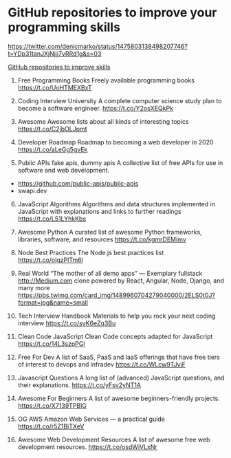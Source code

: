 # GitHub repositories to improve your programming skills

https://twitter.com/denicmarko/status/1475803138498207746?t=YDp31tanJXjNjjj7vRRd1g&s=03

[GitHub repositories to improve skills](https://markodenic.com/github-repositories/)

1. Free Programming Books
Freely available programming books
https://t.co/UoHTMEXBxT

2. Coding Interview University
A complete computer science study plan to become a software engineer.
https://t.co/Y2osXEQkPk

3. Awesome
Awesome lists about all kinds of interesting topics
https://t.co/C2jbOLJpmt

4. Developer Roadmap
Roadmap to becoming a web developer in 2020
https://t.co/aLeGg5gvEk

5. Public APIs
fake apis, dummy apis
A collective list of free APIs for use in software and web development.
- https://github.com/public-apis/public-apis
- swapi.dev

6. JavaScript Algorithms
Algorithms and data structures implemented in JavaScript with explanations and links to further readings
https://t.co/L51LYhkKbs

7. Awesome Python
A curated list of awesome Python frameworks, libraries, software, and resources
https://t.co/kgmrDEMimv

8. Node Best Practices
The Node.js best practices list
https://t.co/oIqzPlTm6l

9. Real World
“The mother of all demo apps” — Exemplary fullstack http://Medium.com clone powered by React, Angular, Node, Django, and many more
https://pbs.twimg.com/card_img/1489960704279040000/2ELS0t0J?format=jpg&name=small

10. Tech Interview Handbook
Materials to help you rock your next coding interview
https://t.co/svK6eZq3Bu

11. Clean Code JavaScript
Clean Code concepts adapted for JavaScript
https://t.co/14L3szpPGl

12. Free For Dev
A list of SaaS, PaaS and IaaS offerings that have free tiers of interest to devops and infradev
https://t.co/WLcw9TJviF

13. Javascript Questions
A long list of (advanced) JavaScript questions, and their explanations.
https://t.co/yFsv2yNT1A

14. Awesome For Beginners
A list of awesome beginners-friendly projects.
https://t.co/X7139TPBlG

15. OG AWS
Amazon Web Services — a practical guide
https://t.co/r5Z1BjTXeV

16. Awesome Web Development Resources
A list of awesome free web development resources.
https://t.co/osdWiVLxNr


